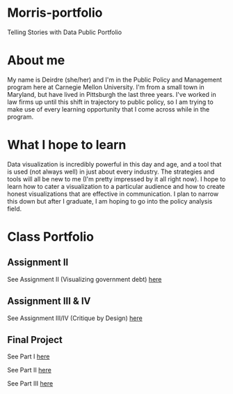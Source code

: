 # Morris-portfolio
Telling Stories with Data Public Portfolio

# About me
My name is Deirdre (she/her) and I'm in the Public Policy and Management program here at Carnegie Mellon University. I'm from a small town in Maryland, but have lived in Pittsburgh the last three years. I've worked in law firms up until this shift in trajectory to public policy, so I am trying to make use of every learning opportunity that I come across while in the program. 

# What I hope to learn
Data visualization is incredibly powerful in this day and age, and a tool that is used (not always well) in just about every industry. The strategies and tools will all be new to me (I'm pretty impressed by it all right now). I hope to learn how to cater a visualization to a particular audience and how to create honest visualizations that are effective in communication. I plan to narrow this down but after I graduate, I am hoping to go into the policy analysis field. 

# Class Portfolio

## Assignment II ## 
See Assignment II (Visualizing government debt) [here](https://dsmorris412.github.io/Morris-portfolio/Assignment_II)

## Assignment III & IV ##
See Assignment III/IV (Critique by Design) [here](https://dsmorris412.github.io/Morris-portfolio/Assignment_3-4)

## Final Project ##
See Part I [here](https://dsmorris412.github.io/Morris-portfolio/Final_Project_Morris_I)

See Part II [here](https://dsmorris412.github.io/Morris-portfolio/Final_Project_Part_II)

See Part III [here](https://dsmorris412.github.io/Morris-portfolio/Final_Project_Part_III)



